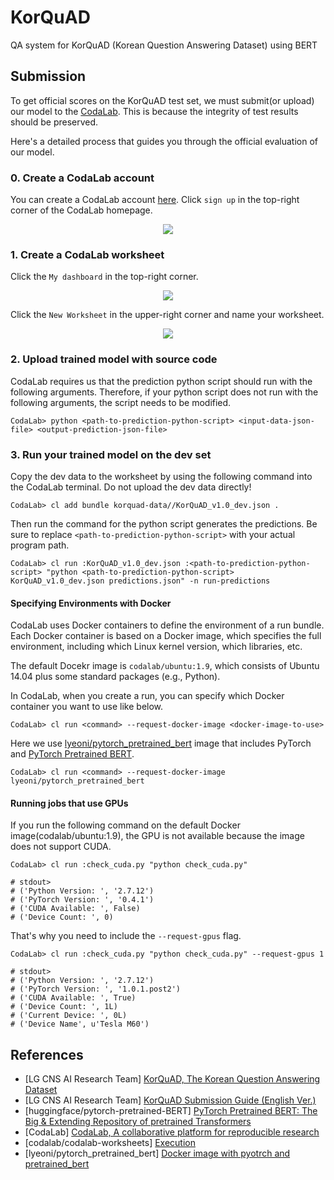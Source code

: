 # KorQuAD
QA system for KorQuAD (Korean Question Answering Dataset) using BERT
 
## Submission

To get official scores on the KorQuAD test set, we must submit(or upload) our model to the [CodaLab](https://worksheets.codalab.org/). This is because the integrity of test results should be preserved.

Here's a detailed process that guides you through the official evaluation of our model.

### 0. Create a CodaLab account
You can create a CodaLab account [here](https://worksheets.codalab.org/).
Click `sign up` in the top-right corner of the CodaLab homepage.

<p align="center">
<img src="https://github.com/lyeoni/KorQuAD/blob/master/images/codalab_signup.png" />
</p>

### 1. Create a CodaLab worksheet
Click the `My dashboard` in the top-right corner.
<p align="center">
<img src="https://github.com/lyeoni/KorQuAD/blob/master/images/codalab_dashboard.png" />
</p>

Click the `New Worksheet` in the upper-right corner and name your worksheet.
<p align="center">
<img src="https://github.com/lyeoni/KorQuAD/blob/master/images/codalab_worksheet.png" />
</p>

### 2. Upload trained model with source code
CodaLab requires us that the prediction python script should run with the following arguments. Therefore, if your python script does not run with the following arguments, the script needs to be modified.

```
CodaLab> python <path-to-prediction-python-script> <input-data-json-file> <output-prediction-json-file>
```

### 3. Run your trained model on the dev set
Copy the dev data to the worksheet by using the following command into the CodaLab terminal. Do not upload the dev data directly!

```
CodaLab> cl add bundle korquad-data//KorQuAD_v1.0_dev.json .
```

Then run the command for the python script generates the predictions. Be sure to replace `<path-to-prediction-python-script>` with your actual program path.
```
CodaLab> cl run :KorQuAD_v1.0_dev.json :<path-to-prediction-python-script> "python <path-to-prediction-python-script> KorQuAD_v1.0_dev.json predictions.json" -n run-predictions
```
#### Specifying Environments with Docker
CodaLab uses Docker containers to define the environment of a run bundle. Each Docker container is based on a Docker image, which specifies the full environment, including which Linux kernel version, which libraries, etc.

The default Docekr image is `codalab/ubuntu:1.9`, which consists of Ubuntu 14.04 plus some standard packages (e.g., Python).

In CodaLab, when you create a run, you can specify which Docker container you want to use like below.
```
CodaLab> cl run <command> --request-docker-image <docker-image-to-use>
```

Here we use [lyeoni/pytorch_pretrained_bert](https://cloud.docker.com/repository/docker/lyeoni/pytorch_pretrained_bert) image that includes PyTorch and [PyTorch Pretrained BERT](https://github.com/huggingface/pytorch-pretrained-BERT).

```
CodaLab> cl run <command> --request-docker-image lyeoni/pytorch_pretrained_bert
```

#### Running jobs that use GPUs
If you run the following command on the default Docker image(codalab/ubuntu:1.9), the GPU is not available because the image does not support CUDA.
```
CodaLab> cl run :check_cuda.py "python check_cuda.py"

# stdout>
# ('Python Version: ', '2.7.12')
# ('PyTorch Version: ', '0.4.1')
# ('CUDA Available: ', False)
# ('Device Count: ', 0)
```

That's why you need to include the `--request-gpus` flag.
```
CodaLab> cl run :check_cuda.py "python check_cuda.py" --request-gpus 1

# stdout>
# ('Python Version: ', '2.7.12')
# ('PyTorch Version: ', '1.0.1.post2')
# ('CUDA Available: ', True)
# ('Device Count: ', 1L)
# ('Current Device: ', 0L)
# ('Device Name', u'Tesla M60')
```


## References
- [LG CNS AI Research Team] [KorQuAD, The Korean Question Answering Dataset](https://korquad.github.io/)
- [LG CNS AI Research Team] [KorQuAD Submission Guide (English Ver.)](https://worksheets.codalab.org/worksheets/0xee93409b823f436d88741ab115403559/)
- [huggingface/pytorch-pretrained-BERT] [PyTorch Pretrained BERT: The Big & Extending Repository of pretrained Transformers](https://github.com/huggingface/pytorch-pretrained-BERT)
- [CodaLab] [CodaLab, A collaborative platform for reproducible research](https://worksheets.codalab.org/)
- [codalab/codalab-worksheets] [Execution](https://github.com/codalab/codalab-worksheets/wiki/Execution)
- [lyeoni/pytorch_pretrained_bert] [Docker image with pyotrch and pretrained_bert](https://cloud.docker.com/repository/docker/lyeoni/pytorch_pretrained_bert)